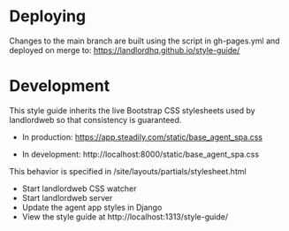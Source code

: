 # Deploying
Changes to the main branch are built using the script in gh-pages.yml and deployed on merge to: https://landlordhq.github.io/style-guide/

# Development

This style guide inherits the live Bootstrap CSS stylesheets used by landlordweb so that consistency is guaranteed.  

- In production:
https://app.steadily.com/static/base_agent_spa.css

- In development:
http://localhost:8000/static/base_agent_spa.css

This behavior is specified in /site/layouts/partials/stylesheet.html

- Start landlordweb CSS watcher
- Start landlordweb server
- Update the agent app styles in Django
- View the style guide at http://localhost:1313/style-guide/
